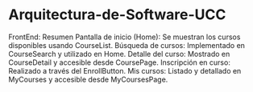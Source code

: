 # Arquitectura-de-Software-UCC

FrontEnd: Resumen
Pantalla de inicio (Home): Se muestran los cursos disponibles usando CourseList.
Búsqueda de cursos: Implementado en CourseSearch y utilizado en Home.
Detalle del curso: Mostrado en CourseDetail y accesible desde CoursePage.
Inscripción en curso: Realizado a través del EnrollButton.
Mis cursos: Listado y detallado en MyCourses y accesible desde MyCoursesPage.